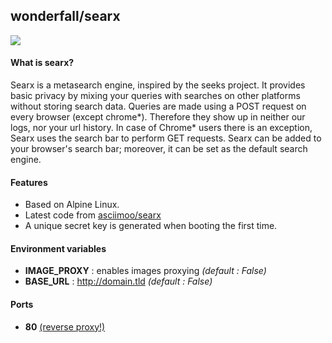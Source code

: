## wonderfall/searx

![](https://i.goopics.net/ls.png)

#### What is searx?
Searx is a metasearch engine, inspired by the seeks project.
It provides basic privacy by mixing your queries with searches on other platforms without storing search data. Queries are made using a POST request on every browser (except chrome*). Therefore they show up in neither our logs, nor your url history. In case of Chrome* users there is an exception, Searx uses the search bar to perform GET requests. Searx can be added to your browser's search bar; moreover, it can be set as the default search engine. 

#### Features
- Based on Alpine Linux.
- Latest code from [asciimoo/searx](https://github.com/asciimoo/searx)
- A unique secret key is generated when booting the first time.

#### Environment variables
- **IMAGE_PROXY** : enables images proxying *(default : False)*
- **BASE_URL** : http://domain.tld *(default : False)*

#### Ports
- **80** [(reverse proxy!)](https://github.com/hardware/mailserver/wiki/Reverse-proxy-configuration)
